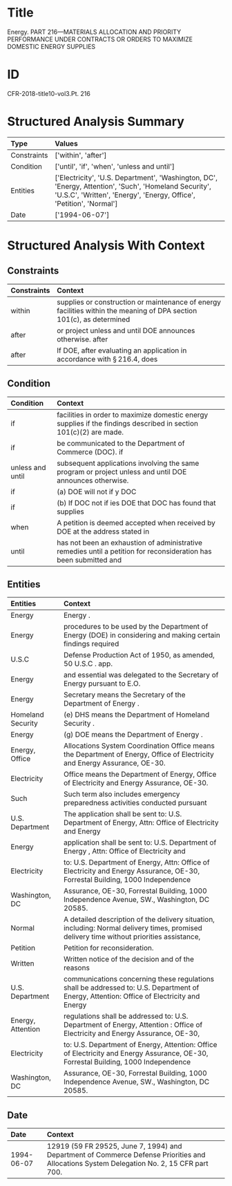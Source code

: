 # Title

 Energy. PART 216—MATERIALS ALLOCATION AND PRIORITY PERFORMANCE UNDER CONTRACTS OR ORDERS TO MAXIMIZE DOMESTIC ENERGY SUPPLIES


# ID

 CFR-2018-title10-vol3.Pt. 216


# Structured Analysis Summary

| Type        | Values                                                                                                                                                                       |
|:------------|:-----------------------------------------------------------------------------------------------------------------------------------------------------------------------------|
| Constraints | ['within', 'after']                                                                                                                                                          |
| Condition   | ['until', 'if', 'when', 'unless and until']                                                                                                                                  |
| Entities    | ['Electricity', 'U.S. Department', 'Washington, DC', 'Energy, Attention', 'Such', 'Homeland Security', 'U.S.C', 'Written', 'Energy', 'Energy, Office', 'Petition', 'Normal'] |
| Date        | ['1994-06-07']                                                                                                                                                               |


# Structured Analysis With Context

 


## Constraints

| Constraints   | Context                                                                                                              |
|:--------------|:---------------------------------------------------------------------------------------------------------------------|
| within        | supplies or construction or maintenance of energy facilities within the meaning of DPA section 101(c), as determined |
| after         | or project unless and until DOE announces otherwise. after                                                           |
| after         | If DOE,  after evaluating an application in accordance with &#167;&#8201;216.4, does                                 |


## Condition

| Condition        | Context                                                                                                            |
|:-----------------|:-------------------------------------------------------------------------------------------------------------------|
| if               | facilities in order to maximize domestic energy supplies if  the findings described in section 101(c)(2) are made. |
| if               | be communicated to the Department of Commerce (DOC). if                                                            |
| unless and until | subsequent applications involving the same program or project unless and until  DOE announces otherwise.           |
| if               | (a) DOE will not if y DOC                                                                                          |
| if               | (b) If DOC not if ies DOE that DOC has found that supplies                                                         |
| when             | A petition is deemed accepted  when received by DOE at the address stated in                                       |
| until            | has not been an exhaustion of administrative remedies until a petition for reconsideration has been submitted and  |


## Entities

| Entities          | Context                                                                                                                                   |
|:------------------|:------------------------------------------------------------------------------------------------------------------------------------------|
| Energy            | Energy .                                                                                                                                  |
| Energy            | procedures to be used by the Department of Energy (DOE) in considering and making certain findings required                               |
| U.S.C             | Defense Production Act of 1950, as amended, 50 U.S.C . app.                                                                               |
| Energy            | and essential was delegated to the Secretary of Energy  pursuant to E.O.                                                                  |
| Energy            | Secretary means the Secretary of the Department of Energy .                                                                               |
| Homeland Security | (e) DHS means the Department of  Homeland Security .                                                                                      |
| Energy            | (g) DOE means the Department of  Energy .                                                                                                 |
| Energy, Office    | Allocations System Coordination Office means the Department of Energy, Office  of Electricity and Energy Assurance, OE-30.                |
| Electricity       | Office means the Department of Energy, Office of Electricity  and Energy Assurance, OE-30.                                                |
| Such              | Such term also includes emergency preparedness activities conducted pursuant                                                              |
| U.S. Department   | The application shall be sent to:  U.S. Department of Energy, Attn: Office of Electricity and Energy                                      |
| Energy            | application shall be sent to: U.S. Department of Energy , Attn: Office of Electricity and                                                 |
| Electricity       | to: U.S. Department of Energy, Attn: Office of Electricity and Energy Assurance, OE-30, Forrestal Building, 1000 Independence             |
| Washington, DC    | Assurance, OE-30, Forrestal Building, 1000 Independence Avenue, SW., Washington, DC  20585.                                               |
| Normal            | A detailed description of the delivery situation, including: Normal delivery times, promised delivery time without priorities assistance, |
| Petition          | Petition  for reconsideration.                                                                                                            |
| Written           | Written notice of the decision and of the reasons                                                                                         |
| U.S. Department   | communications concerning these regulations shall be addressed to: U.S. Department of Energy, Attention: Office of Electricity and Energy |
| Energy, Attention | regulations shall be addressed to: U.S. Department of Energy, Attention : Office of Electricity and Energy Assurance, OE-30,              |
| Electricity       | to: U.S. Department of Energy, Attention: Office of Electricity and Energy Assurance, OE-30, Forrestal Building, 1000 Independence        |
| Washington, DC    | Assurance, OE-30, Forrestal Building, 1000 Independence Avenue, SW., Washington, DC  20585.                                               |


## Date

| Date       | Context                                                                                                                                   |
|:-----------|:------------------------------------------------------------------------------------------------------------------------------------------|
| 1994-06-07 | 12919 (59 FR 29525, June 7, 1994) and Department of Commerce Defense Priorities and Allocations System Delegation No. 2, 15 CFR part 700. |


